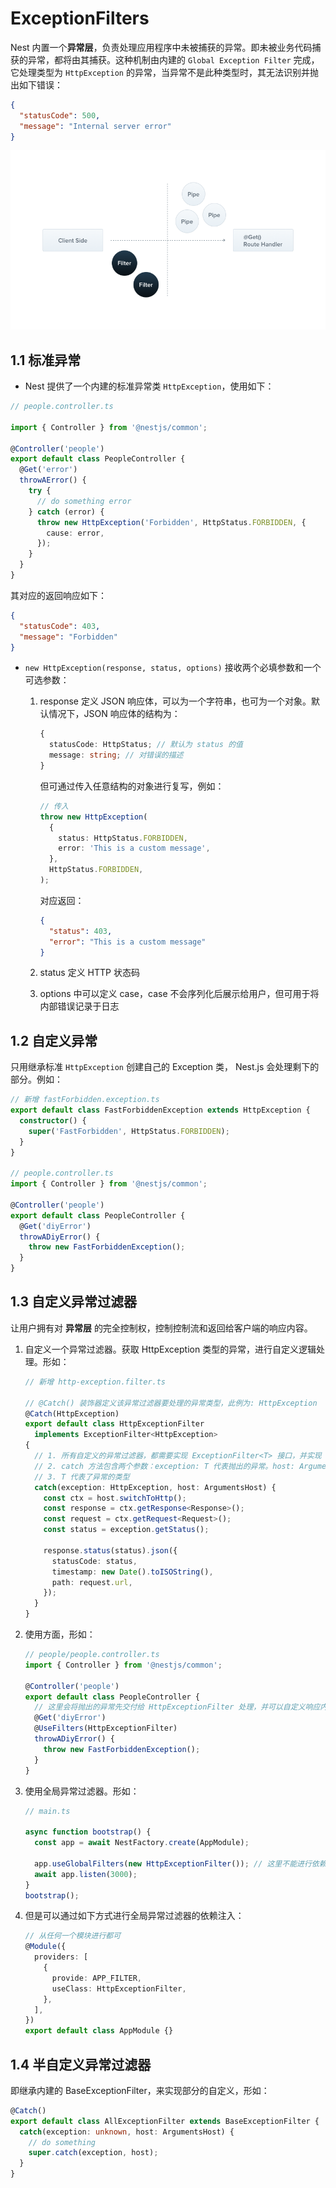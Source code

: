 # ExceptionFilters

Nest 内置一个**异常层**，负责处理应用程序中未被捕获的异常。即未被业务代码捕获的异常，都将由其捕获。这种机制由内建的 `Global Exception Filter` 完成，它处理类型为 `HttpException` 的异常，当异常不是此种类型时，其无法识别并抛出如下错误：

```json
{
  "statusCode": 500,
  "message": "Internal server error"
}
```

<img alt="" src="./assets/Filters.png" />

## 1.1 标准异常

- Nest 提供了一个内建的标准异常类 `HttpException`，使用如下：

```typescript
// people.controller.ts

import { Controller } from '@nestjs/common';

@Controller('people')
export default class PeopleController {
  @Get('error')
  throwAError() {
    try {
      // do something error
    } catch (error) {
      throw new HttpException('Forbidden', HttpStatus.FORBIDDEN, {
        cause: error,
      });
    }
  }
}
```

其对应的返回响应如下：

```json
{
  "statusCode": 403,
  "message": "Forbidden"
}
```

- `new HttpException(response, status, options)` 接收两个必填参数和一个可选参数：

  1. response 定义 JSON 响应体，可以为一个字符串，也可为一个对象。默认情况下，JSON 响应体的结构为：

     ```typescript
     {
       statusCode: HttpStatus; // 默认为 status 的值
       message: string; // 对错误的描述
     }
     ```

     但可通过传入任意结构的对象进行复写，例如：

     ```typescript
     // 传入
     throw new HttpException(
       {
         status: HttpStatus.FORBIDDEN,
         error: 'This is a custom message',
       },
       HttpStatus.FORBIDDEN,
     );
     ```

     对应返回：

     ```json
     {
       "status": 403,
       "error": "This is a custom message"
     }
     ```

  2. status 定义 HTTP 状态码
  3. options 中可以定义 case，case 不会序列化后展示给用户，但可用于将内部错误记录于日志

## 1.2 自定义异常

只用继承标准 `HttpException` 创建自己的 Exception 类， Nest.js 会处理剩下的部分。例如：

```typescript
// 新增 fastForbidden.exception.ts
export default class FastForbiddenException extends HttpException {
  constructor() {
    super('FastForbidden', HttpStatus.FORBIDDEN);
  }
}

// people.controller.ts
import { Controller } from '@nestjs/common';

@Controller('people')
export default class PeopleController {
  @Get('diyError')
  throwADiyError() {
    throw new FastForbiddenException();
  }
}
```

## 1.3 自定义异常过滤器

让用户拥有对 **异常层** 的完全控制权，控制控制流和返回给客户端的响应内容。

1. 自定义一个异常过滤器。获取 HttpException 类型的异常，进行自定义逻辑处理。形如：

   ```typescript
   // 新增 http-exception.filter.ts

   // @Catch() 装饰器定义该异常过滤器要处理的异常类型，此例为: HttpException
   @Catch(HttpException)
   export default class HttpExceptionFilter
     implements ExceptionFilter<HttpException>
   {
     // 1. 所有自定义的异常过滤器，都需要实现 ExceptionFilter<T> 接口，并实现 catch 方法
     // 2. catch 方法包含两个参数：exception: T 代表抛出的异常。host: ArgumentsHost 代表当前的执行上下文对象
     // 3. T 代表了异常的类型
     catch(exception: HttpException, host: ArgumentsHost) {
       const ctx = host.switchToHttp();
       const response = ctx.getResponse<Response>();
       const request = ctx.getRequest<Request>();
       const status = exception.getStatus();

       response.status(status).json({
         statusCode: status,
         timestamp: new Date().toISOString(),
         path: request.url,
       });
     }
   }
   ```

2. 使用方面，形如：

   ```typescript
   // people/people.controller.ts
   import { Controller } from '@nestjs/common';

   @Controller('people')
   export default class PeopleController {
     // 这里会将抛出的异常先交付给 HttpExceptionFilter 处理，并可以自定义响应内容给客户端
     @Get('diyError')
     @UseFilters(HttpExceptionFilter)
     throwADiyError() {
       throw new FastForbiddenException();
     }
   }
   ```

3. 使用全局异常过滤器。形如：

   ```typescript
   // main.ts

   async function bootstrap() {
     const app = await NestFactory.create(AppModule);

     app.useGlobalFilters(new HttpExceptionFilter()); // 这里不能进行依赖注入，因为是发生在所有模块之外的
     await app.listen(3000);
   }
   bootstrap();
   ```

4. 但是可以通过如下方式进行全局异常过滤器的依赖注入：

   ```typescript
   // 从任何一个模块进行都可
   @Module({
     providers: [
       {
         provide: APP_FILTER,
         useClass: HttpExceptionFilter,
       },
     ],
   })
   export default class AppModule {}
   ```

## 1.4 半自定义异常过滤器

即继承内建的 BaseExceptionFilter，来实现部分的自定义，形如：

```ts
@Catch()
export default class AllExceptionFilter extends BaseExceptionFilter {
  catch(exception: unknown, host: ArgumentsHost) {
    // do something
    super.catch(exception, host);
  }
}
```

